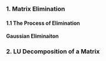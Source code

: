### 1. Matrix Elimination

#### 1.1 The Process of Elimination

**Gaussian Eliminaiton**

>

### 2. LU Decomposition of a Matrix